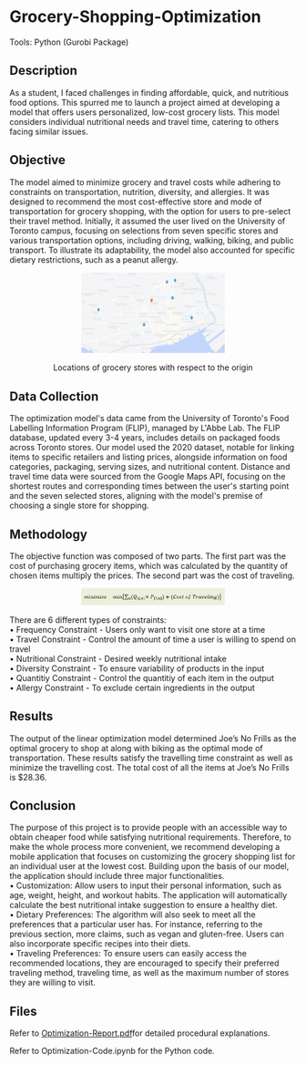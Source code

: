 # Grocery-Shopping-Optimization
Tools: Python (Gurobi Package)
## Description
As a student, I faced challenges in finding affordable, quick, and nutritious food options. This spurred me to launch a project aimed at developing a model that offers users personalized, low-cost grocery lists. This model considers individual nutritional needs and travel time, catering to others facing similar issues.

## Objective
The model aimed to minimize grocery and travel costs while adhering to constraints on transportation, nutrition, diversity, and allergies. It was designed to recommend the most cost-effective store and mode of transportation for grocery shopping, with the option for users to pre-select their travel method. Initially, it assumed the user lived on the University of Toronto campus, focusing on selections from seven specific stores and various transportation options, including driving, walking, biking, and public transport. To illustrate its adaptability, the model also accounted for specific dietary restrictions, such as a peanut allergy.

<p align="center">
<img src="./images/Location-Map.png" width="50%" > 
</p>

<p align="center">
Locations of grocery stores with respect to the origin
</p>

## Data Collection
The optimization model's data came from the University of Toronto's Food Labelling Information Program (FLIP), managed by L'Abbe Lab. The FLIP database, updated every 3-4 years, includes details on packaged foods across Toronto stores. Our model used the 2020 dataset, notable for linking items to specific retailers and listing prices, alongside information on food categories, packaging, serving sizes, and nutritional content. Distance and travel time data were sourced from the Google Maps API, focusing on the shortest routes and corresponding times between the user's starting point and the seven selected stores, aligning with the model's premise of choosing a single store for shopping.


## Methodology
The objective function was composed of two parts. The first part was the cost of purchasing grocery items, which was calculated by the quantity of chosen items multiply the prices. The second part was the cost of traveling.
<p align="center">
<img src="./images/Objective Fuction.png" width="50%" > 
</p>
There are 6 different types of constraints:
<br>
•	Frequency Constraint - Users only want to visit one store at a time <br>
•	Travel Constraint - Control the amount of time a user is willing to spend on travel <br>
•	Nutritional Constraint - Desired weekly nutritional intake <br>
•	Diversity Constraint - To ensure variability of products in the input <br>
•	Quantitiy Constraint - Control the quantitiy of each item in the output <br>
•	Allergy Constraint - To exclude certain ingredients in the output <br>


## Results
The output of the linear optimization model determined Joe’s No Frills as the optimal grocery to shop at along with biking as the optimal mode of transportation. These results satisfy the travelling time constraint as well as minimize the travelling cost. The total cost of all the items at Joe’s No Frills is $28.36. 

## Conclusion
The purpose of this project is to provide people with an accessible way to obtain cheaper food while satisfying nutritional requirements. Therefore, to make the whole process more convenient, we recommend developing a mobile application that focuses on customizing the grocery shopping list for an individual user at the lowest cost. Building upon the basis of our model, the application should include three major functionalities. 
<br>
•	Customization: Allow users to input their personal information, such as age, weight, height, and workout habits. The application will automatically calculate the best nutritional intake suggestion to ensure a healthy diet. <br>
•	Dietary Preferences: The algorithm will also seek to meet all the preferences that a particular user has. For instance, referring to the previous section, more claims, such as vegan and gluten-free. Users can also incorporate specific recipes into their diets. <br>
•	Traveling Preferences: To ensure users can easily access the recommended locations, they are encouraged to specify their preferred traveling method, traveling time, as well as the maximum number of stores they are willing to visit.  <br>

## Files
Refer to [Optimization-Report.pdf](Optimization-Report.pdf)for detailed procedural explanations. <br>

Refer to Optimization-Code.ipynb for the Python code.
